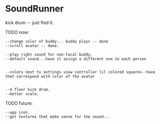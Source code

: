 SoundRunner
===========



kick drum -- just find it.

TODO now:

    --change color of buddy... buddy plays -- done
    --scroll avatar -- done.
    
    --play right sound for non-local buddy.
    --default sound...have it assign a different one to each person
    
    
    --colors next to settings view controller lil colored squares--have that correspond with color of the avatar
    
    
    --4 floor kick drum.
    --better scale.

TODO future:

    --app icon.
    --get textures that make sense for the sound...






